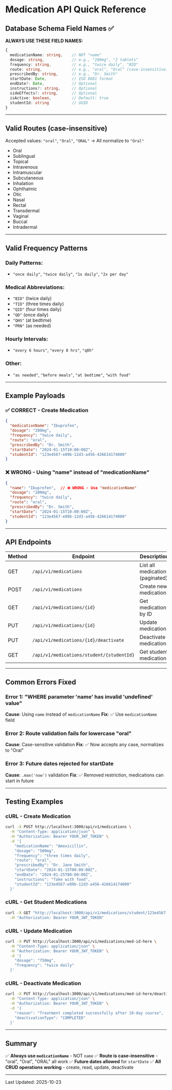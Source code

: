 # Medication API Quick Reference

## Database Schema Field Names ✅

**ALWAYS USE THESE FIELD NAMES:**

```typescript
{
  medicationName: string,    // NOT "name"
  dosage: string,            // e.g., "200mg", "2 tablets"
  frequency: string,         // e.g., "twice daily", "BID"
  route: string,             // e.g., "oral", "Oral" (case-insensitive)
  prescribedBy: string,      // e.g., "Dr. Smith"
  startDate: Date,           // ISO 8601 format
  endDate?: Date,            // Optional
  instructions?: string,     // Optional
  sideEffects?: string,      // Optional
  isActive: boolean,         // Default: true
  studentId: string          // UUID
}
```

---

## Valid Routes (case-insensitive)

Accepted values: `"oral"`, `"Oral"`, `"ORAL"` → All normalize to `"Oral"`

- Oral
- Sublingual
- Topical
- Intravenous
- Intramuscular
- Subcutaneous
- Inhalation
- Ophthalmic
- Otic
- Nasal
- Rectal
- Transdermal
- Vaginal
- Buccal
- Intradermal

---

## Valid Frequency Patterns

### Daily Patterns:
- `"once daily"`, `"twice daily"`, `"1x daily"`, `"2x per day"`

### Medical Abbreviations:
- `"BID"` (twice daily)
- `"TID"` (three times daily)
- `"QID"` (four times daily)
- `"QD"` (once daily)
- `"QHS"` (at bedtime)
- `"PRN"` (as needed)

### Hourly Intervals:
- `"every 6 hours"`, `"every 8 hrs"`, `"q8h"`

### Other:
- `"as needed"`, `"before meals"`, `"at bedtime"`, `"with food"`

---

## Example Payloads

### ✅ CORRECT - Create Medication
```json
{
  "medicationName": "Ibuprofen",
  "dosage": "200mg",
  "frequency": "twice daily",
  "route": "oral",
  "prescribedBy": "Dr. Smith",
  "startDate": "2024-01-15T10:00:00Z",
  "studentId": "123e4567-e89b-12d3-a456-426614174000"
}
```

### ❌ WRONG - Using "name" instead of "medicationName"
```json
{
  "name": "Ibuprofen",  // ❌ WRONG - Use "medicationName"
  "dosage": "200mg",
  "frequency": "twice daily",
  "route": "oral",
  "prescribedBy": "Dr. Smith",
  "startDate": "2024-01-15T10:00:00Z",
  "studentId": "123e4567-e89b-12d3-a456-426614174000"
}
```

---

## API Endpoints

| Method | Endpoint | Description |
|--------|----------|-------------|
| GET | `/api/v1/medications` | List all medications (paginated) |
| POST | `/api/v1/medications` | Create new medication |
| GET | `/api/v1/medications/{id}` | Get medication by ID |
| PUT | `/api/v1/medications/{id}` | Update medication |
| PUT | `/api/v1/medications/{id}/deactivate` | Deactivate medication |
| GET | `/api/v1/medications/student/{studentId}` | Get student medications |

---

## Common Errors Fixed

### Error 1: "WHERE parameter 'name' has invalid 'undefined' value"
**Cause**: Using `name` instead of `medicationName`
**Fix**: ✅ Use `medicationName` field

### Error 2: Route validation fails for lowercase "oral"
**Cause**: Case-sensitive validation
**Fix**: ✅ Now accepts any case, normalizes to "Oral"

### Error 3: Future dates rejected for startDate
**Cause**: `.max('now')` validation
**Fix**: ✅ Removed restriction, medications can start in future

---

## Testing Examples

### cURL - Create Medication
```bash
curl -X POST http://localhost:3000/api/v1/medications \
  -H "Content-Type: application/json" \
  -H "Authorization: Bearer YOUR_JWT_TOKEN" \
  -d '{
    "medicationName": "Amoxicillin",
    "dosage": "500mg",
    "frequency": "three times daily",
    "route": "oral",
    "prescribedBy": "Dr. Jane Smith",
    "startDate": "2024-01-15T00:00:00Z",
    "endDate": "2024-01-25T00:00:00Z",
    "instructions": "Take with food",
    "studentId": "123e4567-e89b-12d3-a456-426614174000"
  }'
```

### cURL - Get Student Medications
```bash
curl -X GET "http://localhost:3000/api/v1/medications/student/123e4567-e89b-12d3-a456-426614174000?page=1&limit=10" \
  -H "Authorization: Bearer YOUR_JWT_TOKEN"
```

### cURL - Update Medication
```bash
curl -X PUT http://localhost:3000/api/v1/medications/med-id-here \
  -H "Content-Type: application/json" \
  -H "Authorization: Bearer YOUR_JWT_TOKEN" \
  -d '{
    "dosage": "750mg",
    "frequency": "twice daily"
  }'
```

### cURL - Deactivate Medication
```bash
curl -X PUT http://localhost:3000/api/v1/medications/med-id-here/deactivate \
  -H "Content-Type: application/json" \
  -H "Authorization: Bearer YOUR_JWT_TOKEN" \
  -d '{
    "reason": "Treatment completed successfully after 10-day course",
    "deactivationType": "COMPLETED"
  }'
```

---

## Summary

✅ **Always use `medicationName`** - NOT `name`
✅ **Route is case-insensitive** - "oral", "Oral", "ORAL" all work
✅ **Future dates allowed** for `startDate`
✅ **All CRUD operations working** - create, read, update, deactivate

---

Last Updated: 2025-10-23

